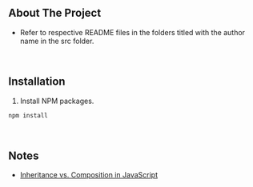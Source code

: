 ## About The Project

- Refer to respective README files in the folders titled with the author name in the src folder.

&nbsp;

## Installation

1. Install NPM packages.

```sh
npm install
```

&nbsp;

## Notes

- [Inheritance vs. Composition in JavaScript](https://javascript.plainenglish.io/inheritance-is-a-vs-composition-has-a-in-javascript-98fb96dfa0e6)
